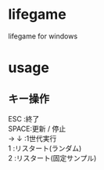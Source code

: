 # lifegame
lifegame for windows

# usage
## キー操作
ESC  :終了  
SPACE:更新 / 停止  
→ ↓  :1世代実行  
1    :リスタート(ランダム)  
2    :リスタート(固定サンプル)  
